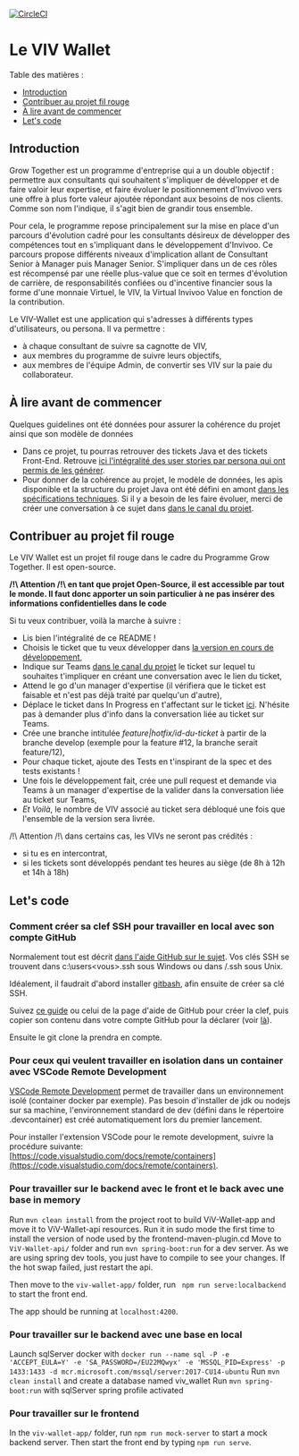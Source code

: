 [![CircleCI](https://circleci.com/gh/Invivoo/ViV-Wallet.svg?style=svg)](https://circleci.com/gh/Invivoo/ViV-Wallet)

# Le VIV Wallet

Table des matières :

-   [Introduction](#introduction)
-   [Contribuer au projet fil rouge](#contribuer-au-projet-fil-rouge)
-   [À lire avant de commencer](#à-lire-avant-de-commencer)
-   [Let's code](#lets-code)

## Introduction

Grow Together est un programme d'entreprise qui a un double objectif : permettre aux consultants qui souhaitent s&#39;impliquer de développer et de faire valoir leur expertise, et faire évoluer le positionnement d&#39;Invivoo vers une offre à plus forte valeur ajoutée répondant aux besoins de nos clients. Comme son nom l&#39;indique, il s&#39;agit bien de grandir tous ensemble.

Pour cela, le programme repose principalement sur la mise en place d&#39;un parcours d&#39;évolution cadré pour les consultants désireux de développer des compétences tout en s&#39;impliquant dans le développement d&#39;Invivoo. Ce parcours propose différents niveaux d&#39;implication allant de Consultant Senior à Manager puis Manager Senior. S&#39;impliquer dans un de ces rôles est récompensé par une réelle plus-value que ce soit en termes d&#39;évolution de carrière, de responsabilités confiées ou d&#39;incentive financier sous la forme d&#39;une monnaie Virtuel, le VIV, la Virtual Invivoo Value en fonction de la contribution.

Le VIV-Wallet est une application qui s&#39;adresses à différents types d&#39;utilisateurs, ou persona. Il va permettre :

-   à chaque consultant de suivre sa cagnotte de VIV,
-   aux membres du programme de suivre leurs objectifs,
-   aux membres de l&#39;équipe Admin, de convertir ses VIV sur la paie du collaborateur.

## À lire avant de commencer

Quelques guidelines ont été données pour assurer la cohérence du projet ainsi que son modèle de données

-   Dans ce projet, tu pourras retrouver des tickets Java et des tickets Front-End. Retrouve [ici l'intégralité des user stories par persona qui ont permis de les générer](https://invivoo.sharepoint.com/:w:/s/Managersd'Expertise/EeWUsfMrHMdOgpooDoYeWCYBsczKABL8gNalyRRjTDFb_g?e=ebTLgZ).
-   Pour donner de la cohérence au projet, le modèle de données, les apis disponible et la structure du projet Java ont été défini en amont [dans les spécifications techniques](https://invivoo.sharepoint.com/:w:/s/Managersd'Expertise/ES5hwrPj9fdFj1g8w58NLvcBn2_JeJ9HslSdzdUwafGFpQ?e=KSssb3). Si il y a besoin de les faire évoluer, merci de créer une conversation à ce sujet dans [dans le canal du projet](https://teams.microsoft.com/l/channel/19%3a4ad8360f9c4e4016a157bfe3f7ca968a%40thread.skype/VIV-Wallet?groupId=d5a0827f-1103-4e19-89f3-d85e7caeb167&tenantId=6d13640c-ba8f-4480-a2a0-0093bacdb7c1).

## Contribuer au projet fil rouge

Le VIV Wallet est un projet fil rouge dans le cadre du Programme Grow Together. Il est open-source.

**/!\ Attention /!\ en tant que projet Open-Source, il est accessible par tout le monde. Il faut donc apporter un soin particulier à ne pas insérer des informations confidentielles dans le code**

Si tu veux contribuer, voilà la marche à suivre :

-   Lis bien l'intégralité de ce README !
-   Choisis le ticket que tu veux développer dans [la version en cours de développement](https://github.com/Invivoo/ViV-Wallet/projects/1),
-   Indique sur Teams [dans le canal du projet](https://teams.microsoft.com/l/channel/19%3a4ad8360f9c4e4016a157bfe3f7ca968a%40thread.skype/VIV-Wallet?groupId=d5a0827f-1103-4e19-89f3-d85e7caeb167&tenantId=6d13640c-ba8f-4480-a2a0-0093bacdb7c1) le ticket sur lequel tu souhaites t'impliquer en créant une conversation avec le lien du ticket,
-   Attend le go d'un manager d'expertise (il vérifiera que le ticket est faisable et n'est pas déjà traité par quelqu'un d'autre),
-   Déplace le ticket dans In Progress en t'affectant sur le ticket [ici](https://github.com/Invivoo/ViV-Wallet/projects/1). N'hésite pas à demander plus d'info dans la conversation liée au ticket sur Teams.
-   Crée une branche intitulée _feature|hotfix/id-du-ticket_ à partir de la branche develop (exemple pour la feature #12, la branche serait feature/12),
-   Pour chaque ticket, ajoute des Tests en t'inspirant de la spec et des tests existants !
-   Une fois le développement fait, crée une pull request et demande via Teams à un manager d'expertise de la valider dans la conversation liée au ticket sur Teams,
-   _Et Voilà_, le nombre de VIV associé au ticket sera débloqué une fois que l'ensemble de la version sera livrée.

/!\ Attention /!\ dans certains cas, les VIVs ne seront pas crédités :

-   si tu es en intercontrat,
-   si les tickets sont développés pendant tes heures au siège (de 8h à 12h et 14h à 18h)

## Let's code

### Comment créer sa clef SSH pour travailler en local avec son compte GitHub

Normalement tout est décrit [dans l'aide GitHub sur le sujet](https://help.github.com/en/enterprise/2.17/user/authenticating-to-github/connecting-to-github-with-ssh). Vos clés SSH se trouvent dans c:\users\<vous>\.ssh sous Windows ou dans /.ssh sous Unix.

Idéalement, il faudrait d'abord installer [gitbash](https://www.atlassian.com/git/tutorials/git-bash), afin ensuite de créer sa clé SSH.

Suivez [ce guide](https://git-scm.com/book/fr/v2/Git-sur-le-serveur-G%C3%A9n%C3%A9ration-des-cl%C3%A9s-publiques-SSH) ou celui de la page d'aide de GitHub pour créer la clef, puis copier son contenu dans votre compte GitHub pour la déclarer (voir [là](https://help.github.com/en/enterprise/2.17/user/authenticating-to-github/adding-a-new-ssh-key-to-your-github-account)).

Ensuite le git clone la prendra en compte.

### Pour ceux qui veulent travailler en isolation dans un container avec VSCode Remote Development

[VSCode Remote Development](https://code.visualstudio.com/docs/remote/remote-overview) permet de travailler dans un environnement isolé (container docker par exemple). Pas besoin d'installer de jdk ou nodejs sur sa machine, l'environnement standard de dev (défini dans le répertoire .devcontainer) est créé automatiquement lors du premier lancement.

Pour installer l'extension VSCode pour le remote development, suivre la procédure suivante: [https://code.visualstudio.com/docs/remote/containers](https://code.visualstudio.com/docs/remote/containers).

### Pour travailler sur le backend avec le front et le back avec une base in memory

Run `mvn clean install` from the project root to build ViV-Wallet-app and move it to ViV-Wallet-api resources.
Run it in sudo mode the first time to install the version of node used by the frontend-maven-plugin.cd
Move to `ViV-Wallet-api/` folder and run `mvn spring-boot:run` for a dev server.
As we are using spring dev tools, you just have to compile to see your changes. If the hot swap failed, just restart the api.

Then move to the `viv-wallet-app/` folder, run ` npm run serve:localbackend` to start the front end.

The app should be running at `localhost:4200`.

### Pour travailler sur le backend avec une base en local

Launch sqlServer docker with `docker run --name sql -P -e 'ACCEPT_EULA=Y' -e 'SA_PASSWORD=/EU22MQwyx' -e 'MSSQL_PID=Express' -p 1433:1433 -d mcr.microsoft.com/mssql/server:2017-CU14-ubuntu`
Run `mvn clean install` and create a database named viv_wallet
Run `mvn spring-boot:run` with sqlServer spring profile activated

### Pour travailler sur le frontend

In the `viv-wallet-app/` folder, run `npm run mock-server` to start a mock backend server. Then start the front end by typing `npm run serve`.
